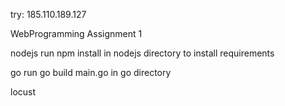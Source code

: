 try:
  185.110.189.127

WebProgramming Assignment 1

nodejs
run npm install in nodejs directory to install requirements

go
run go build main.go in go directory

locust
